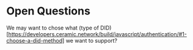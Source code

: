 # Open Questions

We may want to chose what (type of DID)[https://developers.ceramic.network/build/javascript/authentication/#1-choose-a-did-method] we want to support?

